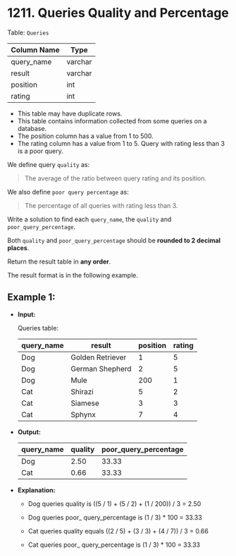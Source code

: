 # 1211. Queries Quality and Percentage

Table: `Queries`

| Column Name | Type    |
|-------------|---------|
| query_name  | varchar |
| result      | varchar |
| position    | int     |
| rating      | int     |

- This table may have duplicate rows.
- This table contains information collected from some queries on a database.
- The position column has a value from 1 to 500.
- The rating column has a value from 1 to 5. Query with rating less than 3 is a poor query.
 

We define query `quality` as:

> The average of the ratio between query rating and its position.

We also define `poor query percentage` as:

> The percentage of all queries with rating less than 3.

Write a solution to find each `query_name`, the `quality` and `poor_query_percentage`.

Both `quality` and `poor_query_percentage` should be **rounded to 2 decimal places**.

Return the result table in **any order**.

The result format is in the following example.


## Example 1:

- **Input:**
    
    Queries table:

    | query_name | result            | position | rating |
    |------------|-------------------|----------|--------|
    | Dog        | Golden Retriever  | 1        | 5      |
    | Dog        | German Shepherd   | 2        | 5      |
    | Dog        | Mule              | 200      | 1      |
    | Cat        | Shirazi           | 5        | 2      |
    | Cat        | Siamese           | 3        | 3      |
    | Cat        | Sphynx            | 7        | 4      |

- **Output:** 

    | query_name | quality | poor_query_percentage |
    |------------|---------|-----------------------|
    | Dog        | 2.50    | 33.33                 |
    | Cat        | 0.66    | 33.33                 |

- **Explanation:**

    - Dog queries quality is ((5 / 1) + (5 / 2) + (1 / 200)) / 3 = 2.50
    - Dog queries poor_ query_percentage is (1 / 3) * 100 = 33.33

    - Cat queries quality equals ((2 / 5) + (3 / 3) + (4 / 7)) / 3 = 0.66
    - Cat queries poor_ query_percentage is (1 / 3) * 100 = 33.33